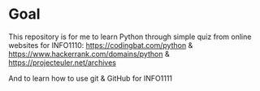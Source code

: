 # Goal
This repository is for me to learn Python through simple quiz from online websites for INFO1110:
https://codingbat.com/python & 
https://www.hackerrank.com/domains/python & 
https://projecteuler.net/archives

And to learn how to use git & GitHub for INFO1111
